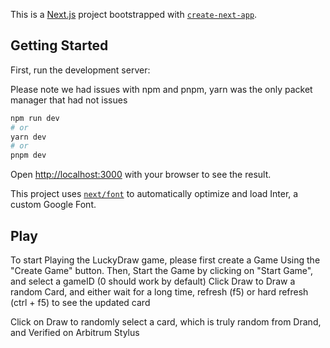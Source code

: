 This is a [Next.js](https://nextjs.org/) project bootstrapped with [`create-next-app`](https://github.com/vercel/next.js/tree/canary/packages/create-next-app).

## Getting Started

First, run the development server:

Please note we had issues with npm and pnpm, yarn was the only packet manager that had not issues

```bash
npm run dev
# or
yarn dev
# or
pnpm dev
```

Open [http://localhost:3000](http://localhost:3000) with your browser to see the result.

This project uses [`next/font`](https://nextjs.org/docs/basic-features/font-optimization) to automatically optimize and load Inter, a custom Google Font.

## Play

To start Playing the LuckyDraw game, please first create a Game Using the "Create Game" button.
Then, Start the Game by clicking on "Start Game", and select a gameID (0 should work by default)
Click Draw to Draw a random Card, and either wait for a long time, refresh (f5) or hard refresh (ctrl + f5) to see the updated card

Click on Draw to randomly select a card, which is truly random from Drand, and Verified on Arbitrum Stylus